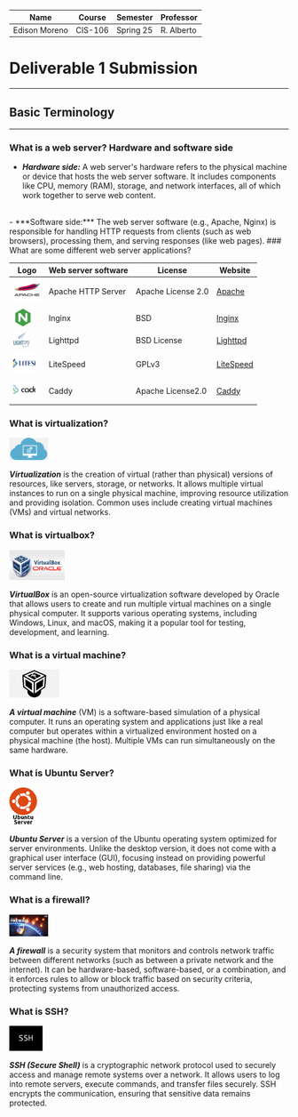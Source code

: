 

  | Name            |   Course       | Semester     | Professor     |
  | ----------------|----------------|--------------|---------------|  
  | Edison Moreno   |   CIS-106      | Spring 25    | R. Alberto    |

# Deliverable 1 Submission
---
## Basic Terminology
---
### What is a web server? Hardware and software side
- ***Hardware side:*** A web server's hardware refers to the physical machine or device that hosts the web server software. It includes components like CPU, memory (RAM), storage, and network interfaces, all of which work together to serve web content.
<br>
- ***Software side:*** The web server software (e.g., Apache, Nginx) is responsible for handling HTTP requests from clients (such as web browsers), processing them, and serving responses (like web pages).
### What are some different web server applications?


   |Logo                                             |Web server software |License             |Website                                    |
   |-------------------------------------------------|--------------------|--------------------|-------------------------------------------|
   | <img src="apache.png" alt="nginx" width="50" /> |Apache HTTP Server  |Apache License 2.0  |[Apache](https://httpd.apache.org/)        | 
   | <img src="nginx.png" alt="nginx" width="35" />  |Inginx              |BSD                 |[Inginx](https://nginx.org/)               |
   | <img src="light.png" alt="light" width="30" />  |Lighttpd            |BSD License         |[Lighttpd](https://www.lighttpd.net)       |
   | <img src="lites.png" alt="lites" width="40" />  |LiteSpeed           |GPLv3               |[LiteSpeed](https://www.litespeedtech.com/)|
   | <img src="caddy.png" alt="caddy" width="40" />  |Caddy               |Apache License2.0   |[Caddy](https://caddyserver.com/)          | 

### What is virtualization?
<img src="virtualizacion.png" alt="virtualizacion" width="70" />

***Virtualization*** is the creation of virtual (rather than physical) versions of resources, like servers, storage, or networks. It allows multiple virtual instances to run on a single physical machine, improving resource utilization and providing isolation. Common uses include creating virtual machines (VMs) and virtual networks.
### What is virtualbox?
<img src="virtualbox.png" alt="virtualbox" width="100" />

***VirtualBox*** is an open-source virtualization software developed by Oracle that allows users to create and run multiple virtual machines on a single physical computer. It supports various operating systems, including Windows, Linux, and macOS, making it a popular tool for testing, development, and learning.
### What is a virtual machine?
<img src="vm.png" alt="vm" width="90" />

***A virtual machine*** (VM) is a software-based simulation of a physical computer. It runs an operating system and applications just like a real computer but operates within a virtualized environment hosted on a physical machine (the host). Multiple VMs can run simultaneously on the same hardware.
### What is Ubuntu Server?
<img src="ubuntu.png" alt="ubuntu" width="50" />

***Ubuntu Server*** is a version of the Ubuntu operating system optimized for server environments. Unlike the desktop version, it does not come with a graphical user interface (GUI), focusing instead on providing powerful server services (e.g., web hosting, databases, file sharing) via the command line.
### What is a firewall?
<img src="firewall.png" alt="firewall" width="70" />

***A firewall*** is a security system that monitors and controls network traffic between different networks (such as between a private network and the internet). It can be hardware-based, software-based, or a combination, and it enforces rules to allow or block traffic based on security criteria, protecting systems from unauthorized access.
### What is SSH?
<img src="ssh.png" alt="ssh" width="60" />

***SSH (Secure Shell)*** is a cryptographic network protocol used to securely access and manage remote systems over a network. It allows users to log into remote servers, execute commands, and transfer files securely. SSH encrypts the communication, ensuring that sensitive data remains protected.
